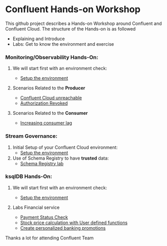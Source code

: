 # Confluent Hands-on Workshop
This github project describes a Hands-on Workshop around Confluent and Confluent Cloud. The structure of the Hands-on is as followed
  * Explaining and Introduce 
  * Labs: Get to know the environment and exercise 

### Monitoring/Observability Hands-On:

1. We will start first with an environment check:
    * [Setup the environment](labs/01_Setup-Env.md)

2. Scenarios Related to the **Producer**
    * [Confluent Cloud unreachable](labs/01_ProducerCCunreachable.md)
    * [Authorization Revoked](labs/01_ProducerAuthorizationRevoked.md)

3. Scenarios Related to the **Consumer**
    * [Increasing consumer lag](labs/01_ConsumerLag.md)

### Stream Governance:

1. Initial Setup of your Confluent Cloud environment:
    * [Setup the environment](labs/02_Setup-Env.md)
2. Use of Schema Registry to have **trusted** data:
    * [Schema Registry lab](labs/02_SR_lab.md)

### ksqlDB Hands-On:

1. We will start first with an environment check:
    * [Setup the environment](labs/00_Setup-Env.md)

2. Labs Financial service
    * [Payment Status Check](labs/01_usecase_finserv_1.md)
    * [Stock price calculation with User defined functions](labs/02_usecase_finserv_2.md)
    * [Create personalized banking promotions](labs/03_usecase_finserv_3.md)


Thanks a lot for attending
Confluent Team